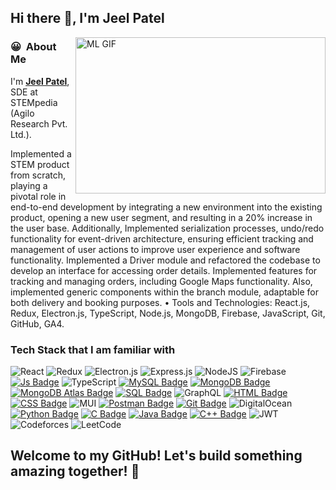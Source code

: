## Hi there 👋, I'm Jeel Patel

<img align="right" alt="ML GIF" height=250 width=400 src="https://user-images.githubusercontent.com/74038190/212749447-bfb7e725-6987-49d9-ae85-2015e3e7cc41.gif"/></img>
### 😀 &nbsp;About Me
I'm **[Jeel Patel](https://github.com/jeelpatel1812)**, SDE at STEMpedia (Agilo Research Pvt. Ltd.). 

Implemented a STEM product from scratch, playing a pivotal role in end-to-end development by integrating a new
environment into the existing product, opening a new user segment, and resulting in a 20% increase in the user base.
Additionally, Implemented serialization processes, undo/redo functionality for event-driven architecture, ensuring efficient tracking and management of user actions to improve user experience and software functionality. Implemented a Driver module and refactored the codebase to develop an interface for accessing order details.
Implemented features for tracking and managing orders, including Google Maps functionality. Also, implemented
generic components within the branch module, adaptable for both delivery and booking purposes.
                • Tools and Technologies: React.js, Redux, Electron.js, TypeScript, Node.js, MongoDB, Firebase, JavaScript, Git, GitHub, GA4.

### Tech Stack that I am familiar with
![React](https://img.shields.io/badge/react-%2320232a.svg?style=for-the-badge&logo=react&logoColor=%2361DAFB)
![Redux](https://img.shields.io/badge/redux-%23593d88.svg?style=for-the-badge&logo=redux&logoColor=white)
![Electron.js](https://img.shields.io/badge/Electron-191970?style=for-the-badge&logo=Electron&logoColor=white)
![Express.js](https://img.shields.io/badge/express.js-%23404d59.svg?style=for-the-badge&logo=express&logoColor=%2361DAFB)
![NodeJS](https://img.shields.io/badge/node.js-6DA55F?style=for-the-badge&logo=node.js&logoColor=white)
![Firebase](https://img.shields.io/badge/firebase-a08021?style=for-the-badge&logo=firebase&logoColor=ffcd34)
[![Js Badge](https://img.shields.io/badge/JavaScript-F7DF1E?style=for-the-badge&logo=javascript&logoColor=black)](https://developer.mozilla.org/en-US/docs/Web/JavaScript) 
![TypeScript](https://img.shields.io/badge/typescript-%23007ACC.svg?style=for-the-badge&logo=typescript&logoColor=white)
[![MySQL Badge](https://img.shields.io/badge/MySQL-4479A1?style=for-the-badge&logo=mysql&logoColor=white)](https://www.mysql.com/)
[![MongoDB Badge](https://img.shields.io/badge/MongoDB-47A248?style=for-the-badge&logo=mongodb&logoColor=white)](https://www.mongodb.com/)
[![MongoDB Atlas Badge](https://img.shields.io/badge/MongoDB%20Atlas-47A248?style=for-the-badge&logo=mongodb&logoColor=white)](https://www.mongodb.com/cloud/atlas)
[![SQL Badge](https://img.shields.io/badge/SQL-336791?style=for-the-badge&logo=postgresql&logoColor=white)](https://www.postgresql.org/)
![GraphQL](https://img.shields.io/badge/-GraphQL-E10098?style=for-the-badge&logo=graphql&logoColor=white)
[![HTML Badge](https://img.shields.io/badge/HTML5-E34F26?style=for-the-badge&logo=html5&logoColor=white)](https://www.w3schools.com/html/) 
[![CSS Badge](https://img.shields.io/badge/CSS-239120?&style=for-the-badge&logo=css3&logoColor=white)](https://www.w3schools.com/css/) 
![MUI](https://img.shields.io/badge/MUI-%230081CB.svg?style=for-the-badge&logo=mui&logoColor=white)
[![Postman Badge](https://img.shields.io/badge/Postman-FF6C37?style=for-the-badge&logo=postman&logoColor=white)](https://www.postman.com/)
[![Git Badge](https://img.shields.io/badge/Git-F05032?style=for-the-badge&logo=git&logoColor=white)](https://git-scm.com/)
![DigitalOcean](https://img.shields.io/badge/DigitalOcean-%230167ff.svg?style=for-the-badge&logo=digitalOcean&logoColor=white)
[![Python Badge](https://img.shields.io/badge/Python-FFD43B?style=for-the-badge&logo=python&logoColor=darkgreen)](https://www.python.org/) 
[![C Badge](https://img.shields.io/badge/c-%2300599C.svg?style=for-the-badge&logo=c&logoColor=white)](https://en.wikipedia.org/wiki/C_(programming_language))
[![Java Badge](https://img.shields.io/badge/Java-ED8B00?style=for-the-badge&logo=java&logoColor=white)](https://www.oracle.com/java/technologies/) 
[![C++ Badge](https://img.shields.io/badge/C++-00599C?style=for-the-badge&logo=c%2B%2B&logoColor=white)](https://isocpp.org/)
![JWT](https://img.shields.io/badge/JWT-black?style=for-the-badge&logo=JSON%20web%20tokens)
![Codeforces](https://img.shields.io/badge/Codeforces-445f9d?style=for-the-badge&logo=Codeforces&logoColor=white)
![LeetCode](https://img.shields.io/badge/LeetCode-000000?style=for-the-badge&logo=LeetCode&logoColor=#d16c06)

## Welcome to my GitHub! Let's build something amazing together! 🚀
